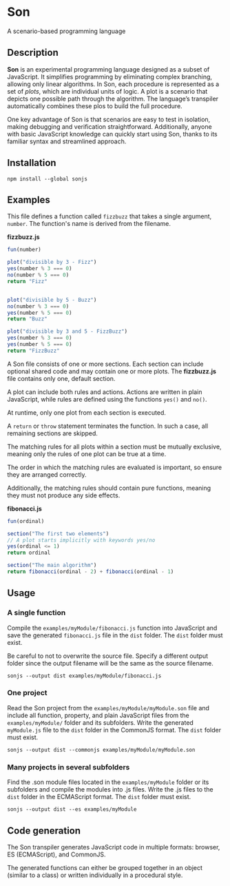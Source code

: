 # Son
A scenario-based programming language

## Description

**Son** is an experimental programming language designed as a subset of JavaScript. It simplifies programming by eliminating complex branching, allowing only linear algorithms. In Son, each procedure is represented as a set of *plots*, which are individual units of logic. A plot is a scenario that depicts one possible path through the algorithm. The language’s transpiler automatically combines these plos to build the full procedure.

One key advantage of Son is that scenarios are easy to test in isolation, making debugging and verification straightforward. Additionally, anyone with basic JavaScript knowledge can quickly start using Son, thanks to its familiar syntax and streamlined approach.

## Installation

```
npm install --global sonjs
```

## Examples

This file defines a function called `fizzbuzz` that takes a single argument, `number`. The function's name is derived from the filename.

**fizzbuzz.js**
```javascript
fun(number)

plot("divisible by 3 - Fizz")
yes(number % 3 === 0)
no(number % 5 === 0)
return "Fizz"


plot("divisible by 5 - Buzz")
no(number % 3 === 0)
yes(number % 5 === 0)
return "Buzz"

plot("divisible by 3 and 5 - FizzBuzz")
yes(number % 3 === 0)
yes(number % 5 === 0)
return "FizzBuzz"
```

A Son file consists of one or more sections. Each section can include optional shared code and may contain one or more plots. 
The **fizzbuzz.js** file contains only one, default section.

A plot can include both rules and actions. Actions are written in plain JavaScript, while rules are defined using the functions `yes()` and `no()`.

At runtime, only one plot from each section is executed.

A `return` or `throw` statement terminates the function. In such a case, all remaining sections are skipped.

The matching rules for all plots within a section must be mutually exclusive, meaning only the rules of one plot can be true at a time.

The order in which the matching rules are evaluated is important, so ensure they are arranged correctly. 

Additionally, the matching rules should contain pure functions, meaning they must not produce any side effects.

**fibonacci.js**
```javascript
fun(ordinal) 

section("The first two elements")
// A plot starts implicitly with keywords yes/no
yes(ordinal <= 1)
return ordinal

section("The main algorithm")
return fibonacci(ordinal - 2) + fibonacci(ordinal - 1)
```

## Usage


### A single function

Compile the `examples/myModule/fibonacci.js` function into JavaScript and save the generated `fibonacci.js` file in the `dist` folder. The `dist` folder must exist.

Be careful to not to overwrite the source file. Specify a different output folder since the output filename will be the same as the source filename.


```
sonjs --output dist examples/myModule/fibonacci.js
```

### One project

Read the Son project from the `examples/myModule/myModule.son` file and include all function, property, and plain JavaScript files from the `examples/myModule/` folder and its subfolders.
Write the generated `myModule.js` file to the `dist` folder in the CommonJS format. The `dist` folder must exist.

```
sonjs --output dist --commonjs examples/myModule/myModule.son
```


### Many projects in several subfolders

Find the .son module files located in the `examples/myModule` folder or its subfolders and compile the modules
into .js files. Write the .js files to the `dist` folder in the ECMAScript format. The `dist` folder must exist.

```
sonjs --output dist --es examples/myModule
```

## Code generation

The Son transpiler generates JavaScript code in multiple formats: browser, ES (ECMAScript), and CommonJS. 

The generated functions can either be grouped together in an object (similar to a class) or written individually in a procedural style.
